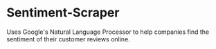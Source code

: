 # Sentiment-Scraper
Uses Google's Natural Language Processor to help companies find the sentiment of their customer reviews online.
